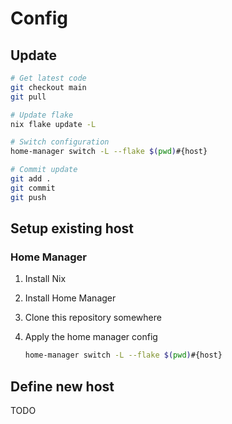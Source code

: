 # Config

## Update

```sh
# Get latest code
git checkout main
git pull

# Update flake
nix flake update -L

# Switch configuration
home-manager switch -L --flake $(pwd)#{host}

# Commit update
git add .
git commit
git push
```

## Setup existing host

### Home Manager

1. Install Nix
1. Install Home Manager
1. Clone this repository somewhere
1. Apply the home manager config

    ```sh
    home-manager switch -L --flake $(pwd)#{host}
    ```

## Define new host

TODO